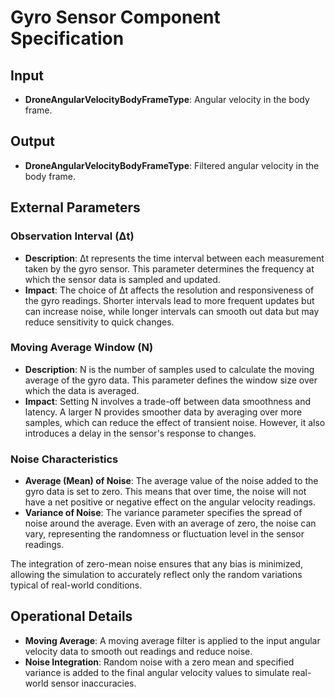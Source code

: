 # Gyro Sensor Component Specification

## Input

*   **DroneAngularVelocityBodyFrameType**: Angular velocity in the body frame.

## Output

*   **DroneAngularVelocityBodyFrameType**: Filtered angular velocity in the body frame.

## External Parameters

### Observation Interval (Δt)
- **Description**: Δt represents the time interval between each measurement taken by the gyro sensor. This parameter determines the frequency at which the sensor data is sampled and updated.
- **Impact**: The choice of Δt affects the resolution and responsiveness of the gyro readings. Shorter intervals lead to more frequent updates but can increase noise, while longer intervals can smooth out data but may reduce sensitivity to quick changes.

### Moving Average Window (N)
- **Description**: N is the number of samples used to calculate the moving average of the gyro data. This parameter defines the window size over which the data is averaged.
- **Impact**: Setting N involves a trade-off between data smoothness and latency. A larger N provides smoother data by averaging over more samples, which can reduce the effect of transient noise. However, it also introduces a delay in the sensor's response to changes.

### Noise Characteristics
- **Average (Mean) of Noise**: The average value of the noise added to the gyro data is set to zero. This means that over time, the noise will not have a net positive or negative effect on the angular velocity readings.
- **Variance of Noise**: The variance parameter specifies the spread of noise around the average. Even with an average of zero, the noise can vary, representing the randomness or fluctuation level in the sensor readings.

The integration of zero-mean noise ensures that any bias is minimized, allowing the simulation to accurately reflect only the random variations typical of real-world conditions.

## Operational Details

- **Moving Average**: A moving average filter is applied to the input angular velocity data to smooth out readings and reduce noise.
- **Noise Integration**: Random noise with a zero mean and specified variance is added to the final angular velocity values to simulate real-world sensor inaccuracies.
